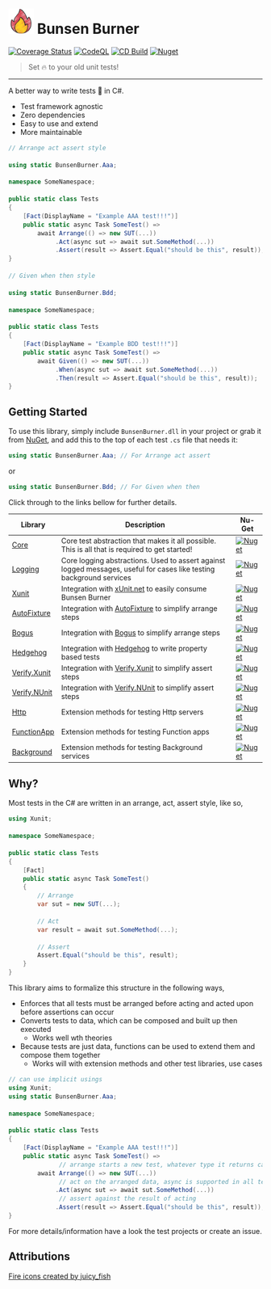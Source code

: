 ﻿# <img height="50" src="fire-icon.png" width="50"/> Bunsen Burner

[![Coverage Status](https://coveralls.io/repos/github/bmazzarol/Bunsen-Burner/badge.svg?branch=main)](https://coveralls.io/github/bmazzarol/Bunsen-Burner?branch=main)
[![CodeQL](https://github.com/bmazzarol/Bunsen-Burner/actions/workflows/codeql.yml/badge.svg)](https://github.com/bmazzarol/Bunsen-Burner/actions/workflows/codeql.yml)
[![CD Build](https://github.com/bmazzarol/Bunsen-Burner/actions/workflows/cd-build.yml/badge.svg)](https://github.com/bmazzarol/Bunsen-Burner/actions/workflows/cd-build.yml)
[![Nuget](https://img.shields.io/nuget/v/BunsenBurner)](https://www.nuget.org/packages/BunsenBurner/)

> Set :fire: to your old unit tests!
---

A better way to write tests :test_tube: in C#.

* Test framework agnostic
* Zero dependencies
* Easy to use and extend
* More maintainable

```c#
// Arrange act assert style

using static BunsenBurner.Aaa;

namespace SomeNamespace;

public static class Tests
{
    [Fact(DisplayName = "Example AAA test!!!")]
    public static async Task SomeTest() =>
        await Arrange(() => new SUT(...))
             .Act(async sut => await sut.SomeMethod(...))
             .Assert(result => Assert.Equal("should be this", result));
}

// Given when then style

using static BunsenBurner.Bdd;

namespace SomeNamespace;

public static class Tests
{
    [Fact(DisplayName = "Example BDD test!!!")]
    public static async Task SomeTest() =>
        await Given(() => new SUT(...))
             .When(async sut => await sut.SomeMethod(...))
             .Then(result => Assert.Equal("should be this", result));
}
```

## Getting Started

To use this library, simply include `BunsenBurner.dll` in your project or grab
it from [NuGet](https://www.nuget.org/packages/BunsenBurner/), and add this to
the top of each test `.cs` file
that needs it:

```C#
using static BunsenBurner.Aaa; // For Arrange act assert
```

or

```C#
using static BunsenBurner.Bdd; // For Given when then
```

Click through to the links bellow for further details.

| Library                                               | Description                                                                                                          | Nu-Get                                                                                                                          |
|-------------------------------------------------------|----------------------------------------------------------------------------------------------------------------------|---------------------------------------------------------------------------------------------------------------------------------|
| [Core](./BunsenBurner/README.md)                      | Core test abstraction that makes it all possible. This is all that is required to get started!                       | [![Nuget](https://img.shields.io/nuget/v/BunsenBurner)](https://www.nuget.org/packages/BunsenBurner/)                           |
| [Logging](./BunsenBurner.Logging/README.md)           | Core logging abstractions. Used to assert against logged messages, useful for cases like testing background services | [![Nuget](https://img.shields.io/nuget/v/BunsenBurner.Logging)](https://www.nuget.org/packages/BunsenBurner.Logging/)           |
| [Xunit](./BunsenBurner.Xunit/README.md)               | Integration with [xUnit.net](https://github.com/xunit/xunit) to easily consume Bunsen Burner                         | [![Nuget](https://img.shields.io/nuget/v/BunsenBurner.Xunit)](https://www.nuget.org/packages/BunsenBurner.Xunit/)               |
| [AutoFixture](./BunsenBurner.AutoFixture/README.md)   | Integration with [AutoFixture](https://github.com/AutoFixture) to simplify arrange steps                             | [![Nuget](https://img.shields.io/nuget/v/BunsenBurner.AutoFixture)](https://www.nuget.org/packages/BunsenBurner.AutoFixture/)   |
| [Bogus](./BunsenBurner.Bogus/README.md)               | Integration with [Bogus](https://github.com/bchavez/Bogus) to simplify arrange steps                                 | [![Nuget](https://img.shields.io/nuget/v/BunsenBurner.Bogus)](https://www.nuget.org/packages/BunsenBurner.Bogus/)               |
| [Hedgehog](./BunsenBurner.Hedgehog/README.md)         | Integration with [Hedgehog](https://github.com/hedgehogqa/fsharp-hedgehog) to write property based tests             | [![Nuget](https://img.shields.io/nuget/v/BunsenBurner.Hedgehog)](https://www.nuget.org/packages/BunsenBurner.Hedgehog/)         |
| [Verify.Xunit](./BunsenBurner.Verify.Xunit/README.md) | Integration with [Verify.Xunit](https://github.com/VerifyTests/Verify) to simplify assert steps                      | [![Nuget](https://img.shields.io/nuget/v/BunsenBurner.Verify.Xunit)](https://www.nuget.org/packages/BunsenBurner.Verify.Xunit/) |
| [Verify.NUnit](./BunsenBurner.Verify.NUnit/README.md) | Integration with [Verify.NUnit](https://github.com/VerifyTests/Verify) to simplify assert steps                      | [![Nuget](https://img.shields.io/nuget/v/BunsenBurner.Verify.NUnit)](https://www.nuget.org/packages/BunsenBurner.Verify.NUnit/) |
| [Http](./BunsenBurner.Http/README.md)                 | Extension methods for testing Http servers                                                                           | [![Nuget](https://img.shields.io/nuget/v/BunsenBurner.Http)](https://www.nuget.org/packages/BunsenBurner.Http/)                 |
| [FunctionApp](./BunsenBurner.FunctionApp/README.md)   | Extension methods for testing Function apps                                                                          | [![Nuget](https://img.shields.io/nuget/v/BunsenBurner.FunctionApp)](https://www.nuget.org/packages/BunsenBurner.FunctionApp/)   |
| [Background](./BunsenBurner.Background/README.md)     | Extension methods for testing Background services                                                                    | [![Nuget](https://img.shields.io/nuget/v/BunsenBurner.Background)](https://www.nuget.org/packages/BunsenBurner.Background/)     |

## Why?

Most tests in the C# are written in an arrange, act, assert style, like so,

```c#
using Xunit;

namespace SomeNamespace;

public static class Tests
{
    [Fact]
    public static async Task SomeTest()
    {
        // Arrange
        var sut = new SUT(...);
        
        // Act
        var result = await sut.SomeMethod(...);
        
        // Assert
        Assert.Equal("should be this", result);
    }
}
```

This library aims to formalize this structure in the following ways,

* Enforces that all tests must be arranged before acting and acted upon before
  assertions can occur
* Converts tests to data, which can be composed and built up then executed
    * Works well wth theories
* Because tests are just data, functions can be used to extend them and compose
  them together
    * Works will with extension methods and other test libraries, use cases

```c#
// can use implicit usings
using Xunit;
using static BunsenBurner.Aaa;

namespace SomeNamespace;

public static class Tests
{
    [Fact(DisplayName = "Example AAA test!!!")]
    public static async Task SomeTest() =>
              // arrange starts a new test, whatever type it returns can be used when acting 
        await Arrange(() => new SUT(...))
              // act on the arranged data, async is supported in all test steps
             .Act(async sut => await sut.SomeMethod(...))
              // assert against the result of acting
             .Assert(result => Assert.Equal("should be this", result));
}
```

For more details/information have a look the test projects or create an issue.

## Attributions

[Fire icons created by juicy_fish](https://www.flaticon.com/free-icons/fire)